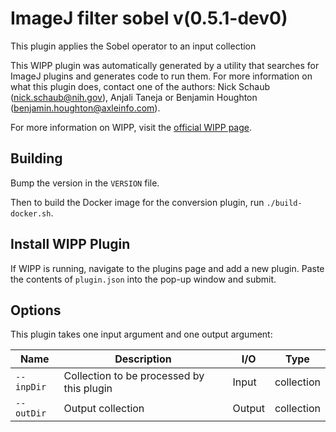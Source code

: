 # ImageJ filter sobel v(0.5.1-dev0)

This plugin applies the Sobel operator to an input collection

This WIPP plugin was automatically generated by a utility that searches for
ImageJ plugins and generates code to run them. For more information on what this
plugin does, contact one of the authors: Nick Schaub (nick.schaub@nih.gov),
Anjali Taneja or Benjamin Houghton (benjamin.houghton@axleinfo.com).

For more information on WIPP, visit the [official WIPP page](https://isg.nist.gov/deepzoomweb/software/wipp).

## Building

Bump the version in the `VERSION` file.

Then to build the Docker image for the conversion plugin, run
`./build-docker.sh`.

## Install WIPP Plugin

If WIPP is running, navigate to the plugins page and add a new plugin.
Paste the contents of `plugin.json` into the pop-up window and submit.

## Options

This plugin takes one input argument and one output argument:

| Name          | Description                                | I/O    | Type       |
| ------------- | ------------------------------------------ | ------ | ---------- |
| `--inpDir`    | Collection to be processed by this plugin  | Input  | collection |
| `--outDir`    | Output collection                          | Output | collection |
